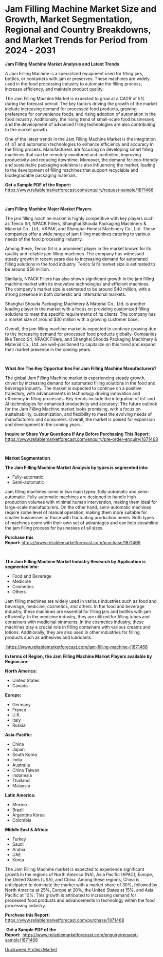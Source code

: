 <p><h1>Jam Filling Machine Market Size and Growth, Market Segmentation, Regional and Country Breakdowns, and Market Trends for Period from 2024 -  2031</h1></p><p><strong>Jam Filling Machine Market Analysis and Latest Trends</strong></p>
<p><p>A Jam Filling Machine is a specialized equipment used for filling jars, bottles, or containers with jam or preserves. These machines are widely used in the food processing industry to automate the filling process, increase efficiency, and maintain product quality.</p><p>The Jam Filling Machine Market is expected to grow at a CAGR of 5% during the forecast period. The key factors driving the growth of the market include increasing demand for processed food products, growing preference for convenience foods, and rising adoption of automation in the food industry. Additionally, the rising trend of small-scale food businesses and the development of advanced filling technologies are also contributing to the market growth.</p><p>One of the latest trends in the Jam Filling Machine Market is the integration of IoT and automation technologies to enhance efficiency and accuracy in the filling process. Manufacturers are focusing on developing smart filling machines that can be remotely monitored and controlled, improving productivity and reducing downtime. Moreover, the demand for eco-friendly and sustainable packaging solutions is also influencing the market, leading to the development of filling machines that support recyclable and biodegradable packaging materials.</p></p>
<p><strong>Get a Sample PDF of the Report:&nbsp;</strong> <a href="https://www.reliablemarketforecast.com/enquiry/request-sample/1871468">https://www.reliablemarketforecast.com/enquiry/request-sample/1871468</a></p>
<p>&nbsp;</p>
<p><strong>Jam Filling Machine Major Market Players</strong></p>
<p><p>The jam filling machine market is highly competitive with key players such as Tenco Srl, NPACK Fillers, Shanghai Shouda Packaging Machinery & Material Co., Ltd., VKPAK, and Shanghai Honest Machinery Co., Ltd. These companies offer a wide range of jam filling machines catering to various needs of the food processing industry.</p><p>Among these, Tenco Srl is a prominent player in the market known for its quality and reliable jam filling machines. The company has witnessed steady growth in recent years due to increasing demand for automated filling solutions in the food industry. Tenco Srl's market size is estimated to be around $50 million.</p><p>Similarly, NPACK Fillers has also shown significant growth in the jam filling machine market with its innovative technologies and efficient machines. The company's market size is estimated to be around $40 million, with a strong presence in both domestic and international markets.</p><p>Shanghai Shouda Packaging Machinery & Material Co., Ltd. is another leading player in the market with a focus on providing customized filling solutions to meet the specific requirements of its clients. The company has a market size of around $30 million with a growing customer base.</p><p>Overall, the jam filling machine market is expected to continue growing due to the increasing demand for processed food products globally. Companies like Tenco Srl, NPACK Fillers, and Shanghai Shouda Packaging Machinery & Material Co., Ltd. are well-positioned to capitalize on this trend and expand their market presence in the coming years.</p></p>
<p>&nbsp;</p>
<p><strong>What Are The Key Opportunities For Jam Filling Machine Manufacturers?</strong></p>
<p><p>The global Jam Filling Machine market is experiencing steady growth, driven by increasing demand for automated filling solutions in the food and beverage industry. The market is expected to continue on a positive trajectory, with advancements in technology driving innovation and efficiency in filling processes. Key trends include the integration of IoT and AI technologies for enhanced productivity and accuracy. The future outlook for the Jam Filling Machine market looks promising, with a focus on sustainability, customization, and flexibility to meet the evolving needs of manufacturers and consumers. Overall, the market is poised for expansion and development in the coming years.</p></p>
<p><strong>Inquire or Share Your Questions If Any Before Purchasing This Report:</strong> <a href="https://www.reliablemarketforecast.com/enquiry/pre-order-enquiry/1871468">https://www.reliablemarketforecast.com/enquiry/pre-order-enquiry/1871468</a></p>
<p>&nbsp;</p>
<p><strong>Market Segmentation</strong></p>
<p><strong>The Jam Filling Machine Market Analysis by types is segmented into:</strong></p>
<p><ul><li>Fully-automatic</li><li>Semi-automatic</li></ul></p>
<p><p>Jam filling machines come in two main types: fully-automatic and semi-automatic. Fully-automatic machines are designed to handle high production volumes with minimal human intervention, making them ideal for large-scale manufacturers. On the other hand, semi-automatic machines require some level of manual operation, making them more suitable for smaller businesses or those with fluctuating production needs. Both types of machines come with their own set of advantages and can help streamline the jam filling process for businesses of all sizes.</p></p>
<p><strong>Purchase this Report:&nbsp;</strong><a href="https://www.reliablemarketforecast.com/purchase/1871468">https://www.reliablemarketforecast.com/purchase/1871468</a></p>
<p>&nbsp;</p>
<p><strong>The Jam Filling Machine Market Industry Research by Application is segmented into:</strong></p>
<p><ul><li>Food and Beverage</li><li>Medicine</li><li>Cosmetics</li><li>Others</li></ul></p>
<p><p>Jam filling machines are widely used in various industries such as food and beverage, medicine, cosmetics, and others. In the food and beverage industry, these machines are essential for filling jars and bottles with jam efficiently. In the medicine industry, they are utilized for filling tubes and containers with medicinal ointments. In the cosmetics industry, these machines play a crucial role in filling containers with various creams and lotions. Additionally, they are also used in other industries for filling products such as adhesives and lubricants.</p></p>
<p><a href="https://www.reliablemarketforecast.com/jam-filling-machine-r1871468">&nbsp;https://www.reliablemarketforecast.com/jam-filling-machine-r1871468</a></p>
<p><strong>In terms of Region, the Jam Filling Machine Market Players available by Region are:</strong></p>
<p>
    <p> <strong> North America: </strong>
        <ul>
            <li>United States</li>
            <li>Canada</li>
        </ul>
        </p> 
    <p> <strong> Europe: </strong>
        <ul>
            <li>Germany</li>
            <li>France</li>
            <li>U.K.</li>
            <li>Italy</li>
            <li>Russia</li>
        </ul>
        </p> 
    <p> <strong> Asia-Pacific: </strong>
        <ul>
            <li>China</li>
            <li>Japan</li>
            <li>South Korea</li>
            <li>India</li>
            <li>Australia</li>
            <li>China Taiwan</li>
            <li>Indonesia</li>
            <li>Thailand</li>
            <li>Malaysia</li>
        </ul>
        </p> 
    <p> <strong> Latin America: </strong>
        <ul>
            <li>Mexico</li>
            <li>Brazil</li>
            <li>Argentina Korea</li>
            <li>Colombia</li>
        </ul>
        </p> 
    <p> <strong> Middle East & Africa: </strong>
        <ul>
            <li>Turkey</li>
            <li>Saudi</li>
            <li>Arabia</li>
            <li>UAE</li>
            <li>Korea</li>
        </ul>
    </p>
    </p>
<p><p>The Jam Filling Machine market is expected to experience significant growth in the regions of North America (NA), Asia Pacific (APAC), Europe, the United States (USA), and China. Among these regions, China is anticipated to dominate the market with a market share of 30%, followed by North America at 25%, Europe at 20%, the United States at 15%, and Asia Pacific at 10%. This growth is attributed to increasing demand for processed food products and advancements in technology within the food processing industry.</p></p>
<p><strong>Purchase this Report: </strong><a href="https://www.reliablemarketforecast.com/purchase/1871468">https://www.reliablemarketforecast.com/purchase/1871468</a></p>
<p>&nbsp;<strong>Get a Sample PDF of the Report:&nbsp;&nbsp;</strong><a href="https://www.reliablemarketforecast.com/enquiry/request-sample/1871468">https://www.reliablemarketforecast.com/enquiry/request-sample/1871468</a></p>
<p><strong></strong></p>
<p><p><a href="https://github.com/daveutchsj/Market-Research-Report-List-1/blob/main/duckweed-protein-market.md">Duckweed Protein Market</a></p></p>